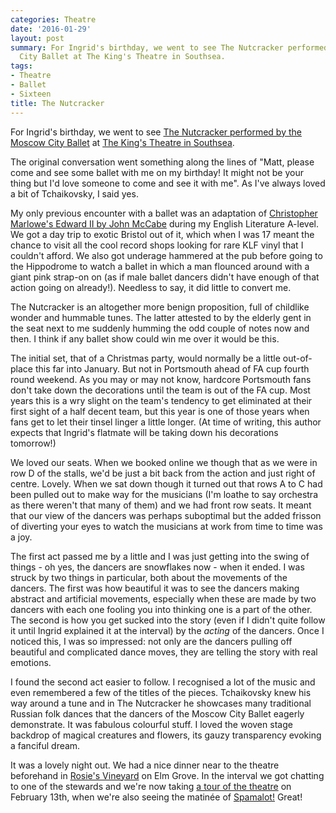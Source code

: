```yaml
---
categories: Theatre
date: '2016-01-29'
layout: post
summary: For Ingrid's birthday, we went to see The Nutcracker performed by the Moscow
  City Ballet at The King's Theatre in Southsea.
tags:
- Theatre
- Ballet
- Sixteen
title: The Nutcracker
---
```


For Ingrid's birthday, we went to see [The Nutcracker performed by the Moscow City Ballet](http://moscowcityballet.com/en/repertoire/ballet/1) at [The King's Theatre in Southsea](http://kingsportsmouth.co.uk).

The original conversation went something along the lines of "Matt, please come and see some ballet with me on my birthday! It might not be your thing but I'd love someone to come and see it with me". As I've always loved a bit of Tchaikovsky, I said yes.

My only previous encounter with a ballet was an adaptation of [Christopher Marlowe's Edward II by John McCabe](https://en.m.wikipedia.org/wiki/Edward_II_(ballet)) during my English Literature A-level. We got a day trip to exotic Bristol out of it, which when I was 17 meant the chance to visit all the cool record shops looking for rare KLF vinyl that I couldn't afford. We also got underage hammered at the pub before going to the Hippodrome to watch a ballet in which a man flounced around with a giant pink strap-on on (as if male ballet dancers didn't have enough of that action going on already!). Needless to say, it did little to convert me.

The Nutcracker is an altogether more benign proposition, full of childlike wonder and hummable tunes. The latter attested to by the elderly gent in the seat next to me suddenly humming the odd couple of notes now and then. I think if any ballet show could win me over it would be this.

The initial set, that of a Christmas party, would normally be a little out-of-place this far into January. But not in Portsmouth ahead of FA cup fourth round weekend. As you may or may not know, hardcore Portsmouth fans don't take down the decorations until the team is out of the FA cup. Most years this is a wry slight on the team's tendency to get eliminated at their first sight of a half decent team, but this year is one of those years when fans get to let their tinsel linger a little longer. (At time of writing, this author expects that Ingrid's flatmate will be taking down his decorations tomorrow!)

We loved our seats. When we booked online we though that as we were in row D of the stalls, we'd be just a bit back from the action and just right of centre. Lovely. When we sat down though it turned out that rows A to C had been pulled out to make way for the musicians (I'm loathe to say orchestra as there weren't that many of them) and we had front row seats. It meant that our view of the dancers was perhaps suboptimal but the added frisson of diverting your eyes to watch the musicians at work from time to time was a joy.

The first act passed me by a little and I was just getting into the swing of things - oh yes, the dancers are snowflakes now - when it ended. I was struck by two things in particular, both about the movements of the dancers. The first was how beautiful it was to see the dancers making abstract and artificial movements, especially when these are made by two dancers with each one fooling you into thinking one is a part of the other. The second is how you get sucked into the story (even if I didn't quite follow it until Ingrid explained it at the interval) by the _acting_ of the dancers. Once I noticed this, I was so impressed: not only are the dancers pulling off beautiful and complicated dance moves, they are telling the story with real emotions.

I found the second act easier to follow. I recognised a lot of the music and even remembered a few of the titles of the pieces. Tchaikovsky knew his way around a tune and in The Nutcracker he showcases many traditional Russian folk dances that the dancers of the Moscow City Ballet eagerly demonstrate. It was fabulous colourful stuff. I loved the woven stage backdrop of magical creatures and flowers, its gauzy transparency evoking a fanciful dream.

It was a lovely night out. We had a nice dinner near to the theatre beforehand in [Rosie's Vineyard](http://rosies-vineyard.co.uk) on Elm Grove. In the interval we got chatting to one of the stewards and we're now taking [a tour of the theatre](http://kingsportsmouth.co.uk/whats-on/tours-and-talks/theatre-tours/) on February 13th, when we're also seeing the matinée of [Spamalot!](http://kingsportsmouth.co.uk/whats-on/musical/spamalot/) Great!